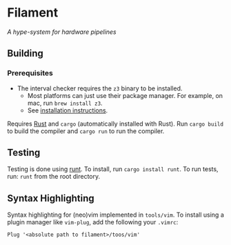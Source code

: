 # Filament

*A hype-system for hardware pipelines*

## Building

### Prerequisites
- The interval checker requires the `z3` binary to be installed.
    - Most platforms can just use their package manager. For example, on mac, run `brew install z3`.
    - See [installation instructions][z3-install].

Requires [Rust][] and `cargo` (automatically installed with Rust). Run `cargo build` to build the compiler and `cargo run` to run the compiler.

## Testing

Testing is done using [runt][]. To install, run `cargo install runt`. To run
tests, run: `runt` from the root directory.

## Syntax Highlighting

Syntax highlighting for (neo)vim implemented in `tools/vim`. To install using
a plugin manager like `vim-plug`, add the following your `.vimrc`:

```
Plug '<absolute path to filament>/toos/vim'
```

[runt]: https://docs.rs/runt/latest/runt/index.html
[rust]: https://www.rust-lang.org/
[z3-install]: https://github.com/Z3Prover/z3
